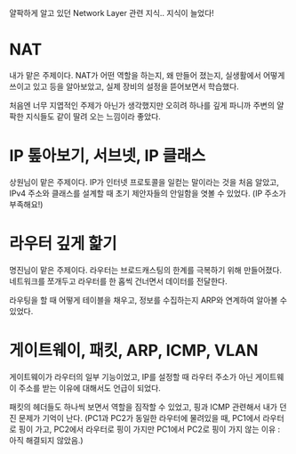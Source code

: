 얄팍하게 알고 있던 Network Layer 관련 지식.. 지식이 늘었다!

# NAT
내가 맡은 주제이다. NAT가 어떤 역할을 하는지, 왜 만들어 졌는지, 실생활에서 어떻게 쓰이고 있고 등을 알아보았고, 실제 장비의 설정을 뜯어보면서 학습했다.

처음엔 너무 지엽적인 주제가 아닌가 생각했지만 오히려 하나를 깊게 파니까 주변의 얄팍한 지식들도 같이 딸려 오는 느낌이라 좋았다.

# IP 톺아보기, 서브넷, IP 클래스
상원님이 맡은 주제이다.
IP가 인터넷 프로토콜을 일컫는 말이라는 것을 처음 알았고, IPv4 주소와 클래스를 설계할 때 초기 제안자들의 안일함을 엿볼 수 있었다. (IP 주소가 부족해요!)

# 라우터 깊게 핥기
명진님이 맡은 주제이다.
라우터는 브로드캐스팅의 한계를 극복하기 위해 만들어졌다. 네트워크를 쪼개두고 라우터를 한 홉씩 건너면서 데이터를 전달한다.

라우팅을 할 때 어떻게 테이블을 채우고, 정보를 수집하는지 ARP와 연계하여 알아볼 수 있었다.

# 게이트웨이, 패킷, ARP, ICMP, VLAN
게이트웨이가 라우터의 일부 기능이었고, IP를 설정할 때 라우터 주소가 아닌 게이트웨이 주소를 받는 이유에 대해서도 언급이 되었다.

패킷의 헤더들도 하나씩 보면서 역할을 짐작할 수 있었고, 핑과 ICMP 관련해서 내가 던진 문제가 기억이 난다. (PC1과 PC2가 동일한 라우터에 물려있을 때, PC1에서 라우터로 핑이 가고, PC2에서 라우터로 핑이 가지만 PC1에서 PC2로 핑이 가지 않는 이유 : 아직 해결되지 않았음.)